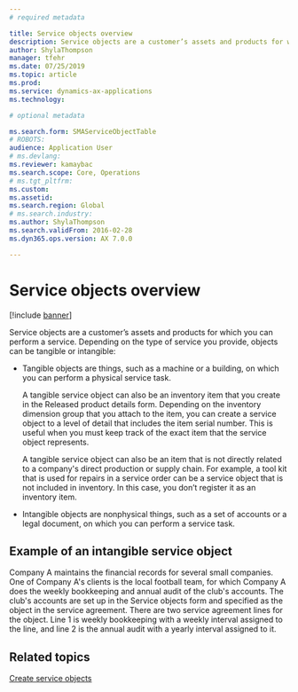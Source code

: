 ```yaml
---
# required metadata

title: Service objects overview
description: Service objects are a customer’s assets and products for which you can perform a service.
author: ShylaThompson
manager: tfehr
ms.date: 07/25/2019
ms.topic: article
ms.prod: 
ms.service: dynamics-ax-applications
ms.technology: 

# optional metadata

ms.search.form: SMAServiceObjectTable
# ROBOTS: 
audience: Application User
# ms.devlang: 
ms.reviewer: kamaybac
ms.search.scope: Core, Operations
# ms.tgt_pltfrm: 
ms.custom: 
ms.assetid: 
ms.search.region: Global
# ms.search.industry: 
ms.author: ShylaThompson
ms.search.validFrom: 2016-02-28
ms.dyn365.ops.version: AX 7.0.0

---
```


# Service objects overview

[!include [banner](../includes/banner.md)]

Service objects are a customer’s assets and products for which you can perform a
service. Depending on the type of service you provide, objects can be tangible
or intangible:

-  Tangible objects are things, such as a machine or a building, on which you
can perform a physical service task.

    A tangible service object can also be an inventory item that you create in
the Released product details form. Depending on the inventory dimension
group that you attach to the item, you can create a service object to a
level of detail that includes the item serial number. This is useful when
you must keep track of the exact item that the service object represents.

    A tangible service object can also be an item that is not directly related
to a company's direct production or supply chain. For example, a tool kit
that is used for repairs in a service order can be a service object that is
not included in inventory. In this case, you don’t register it as an
inventory item.

-  Intangible objects are nonphysical things, such as a set of accounts or a
legal document, on which you can perform a service task.

## Example of an intangible service object

Company A maintains the financial records for several small companies. One
of Company A's clients is the local football team, for which Company A does
the weekly bookkeeping and annual audit of the club's accounts. The club's
accounts are set up in the Service objects form and specified as the object
in the service agreement. There are two service agreement lines for the
object. Line 1 is weekly bookkeeping with a weekly interval assigned to the
line, and line 2 is the annual audit with a yearly interval assigned to it.

## Related topics

[Create service objects](create-service-objects.md)

